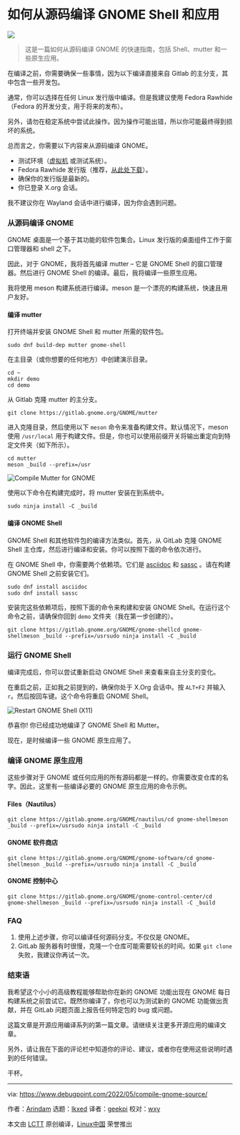 [#]: subject: "Compile GNOME Shell and Apps From Source [Beginner’s Guide]"
[#]: via: "https://www.debugpoint.com/2022/05/compile-gnome-source/"
[#]: author: "Arindam https://www.debugpoint.com/author/admin1/"
[#]: collector: "lkxed"
[#]: translator: "geekpi"
[#]: reviewer: "wxy"
[#]: publisher: "wxy"
[#]: url: "https://linux.cn/article-14662-1.html"

如何从源码编译 GNOME Shell 和应用
======

![](https://img.linux.net.cn/data/attachment/album/202206/01/180518p98dt89wz7779tyb.jpg)

> 这是一篇如何从源码编译 GNOME 的快速指南，包括 Shell、mutter 和一些原生应用。

在编译之前，你需要确保一些事情，因为以下编译直接来自 Gitlab 的主分支，其中包含一些开发包。

通常，你可以选择在任何 Linux 发行版中编译。但是我建议使用 Fedora Rawhide（Fedora 的开发分支，用于将来的发布）。

另外，请勿在稳定系统中尝试此操作。因为操作可能出错，所以你可能最终得到损坏的系统。

总而言之，你需要以下内容来从源码编译 GNOME。

* 测试环境（[虚拟机][1] 或测试系统）。
* Fedora Rawhide 发行版（推荐，[从此处下载][2]）。
* 确保你的发行版是最新的。
* 你已登录 X.org 会话。

我不建议你在 Wayland 会话中进行编译，因为你会遇到问题。

### 从源码编译 GNOME

GNOME 桌面是一个基于其功能的软件包集合。Linux 发行版的桌面组件工作于窗口管理器和 shell 之下。

因此，对于 GNOME，我将首先编译 mutter – 它是 GNOME Shell 的窗口管理器。然后进行 GNOME Shell 的编译。最后，我将编译一些原生应用。

我将使用 meson 构建系统进行编译。meson 是一个漂亮的构建系统，快速且用户友好。

#### 编译 mutter

打开终端并安装 GNOME Shell 和 mutter 所需的软件包。

```
sudo dnf build-dep mutter gnome-shell
```

在主目录（或你想要的任何地方）中创建演示目录。

```
cd ~
mkdir demo
cd demo
```

从 Gitlab 克隆 mutter 的主分支。

```
git clone https://gitlab.gnome.org/GNOME/mutter
```

进入克隆目录，然后使用以下 `meson` 命令来准备构建文件。默认情况下，meson 使用 `/usr/local` 用于构建文件。但是，你也可以使用前缀开关将输出重定向到特定文件夹（如下所示）。

```
cd mutter
meson _build --prefix=/usr
```

![Compile Mutter for GNOME][3]

使用以下命令在构建完成时，将 mutter 安装在到系统中。

```
sudo ninja install -C _build
```

#### 编译 GNOME Shell

GNOME Shell 和其他软件包的编译方法类似。首先，从 GitLab 克隆 GNOME Shell 主仓库，然后进行编译和安装。你可以按照下面的命令依次进行。

在 GNOME Shell 中，你需要两个依赖项。它们是 [asciidoc][4] 和 [sassc][5] 。请在构建 GNOME Shell 之前安装它们。

```
sudo dnf install asciidoc
sudo dnf install sassc
```

安装完这些依赖项后，按照下面的命令来构建和安装 GNOME Shell。在运行这个命令之前，请确保你回到 `demo` 文件夹（我在第一步创建的）。

```
git clone https://gitlab.gnome.org/GNOME/gnome-shellcd gnome-shellmeson _build --prefix=/usrsudo ninja install -C _build
```

### 运行 GNOME Shell

编译完成后，你可以尝试重新启动 GNOME Shell 来查看来自主分支的变化。

在重启之前，正如我之前提到的，确保你处于 X.Org 会话中。按 `ALT+F2` 并输入 `r`。然后按回车键。这个命令将重启 GNOME Shell。

![Restart GNOME Shell (X11)][6]

恭喜你! 你已经成功地编译了 GNOME Shell 和 Mutter。

现在，是时候编译一些 GNOME 原生应用了。

### 编译 GNOME 原生应用

这些步骤对于 GNOME 或任何应用的所有源码都是一样的。你需要改变仓库的名字。因此，这里有一些编译必要的 GNOME 原生应用的命令示例。

#### Files（Nautilus）

```
git clone https://gitlab.gnome.org/GNOME/nautilus/cd gnome-shellmeson _build --prefix=/usrsudo ninja install -C _build
```

#### GNOME 软件商店

```
git clone https://gitlab.gnome.org/GNOME/gnome-software/cd gnome-shellmeson _build --prefix=/usrsudo ninja install -C _build
```

#### GNOME 控制中心

```
git clone https://gitlab.gnome.org/GNOME/gnome-control-center/cd gnome-shellmeson _build --prefix=/usrsudo ninja install -C _build
```

### FAQ

1. 使用上述步骤，你可以编译任何源码分支。不仅仅是 GNOME。
2. GitLab 服务器有时很慢，克隆一个仓库可能需要较长的时间。如果 `git clone` 失败，我建议你再试一次。

### 结束语

我希望这个小小的高级教程能够帮助你在新的 GNOME 功能出现在 GNOME 每日构建系统之前尝试它。既然你编译了，你也可以为测试新的 GNOME 功能做出贡献，并在 GitLab 问题页面上报告任何特定包的 bug 或问题。

这篇文章是开源应用编译系列的第一篇文章。请继续关注更多开源应用的编译文章。

另外，请让我在下面的评论栏中知道你的评论、建议，或者你在使用这些说明时遇到的任何错误。

干杯。

--------------------------------------------------------------------------------

via: https://www.debugpoint.com/2022/05/compile-gnome-source/

作者：[Arindam][a]
选题：[lkxed][b]
译者：[geekpi](https://github.com/geekpi)
校对：[wxy](https://github.com/wxy)

本文由 [LCTT](https://github.com/LCTT/TranslateProject) 原创编译，[Linux中国](https://linux.cn/) 荣誉推出

[a]: https://www.debugpoint.com/author/admin1/
[b]: https://github.com/lkxed
[1]: https://www.debugpoint.com/tag/virtual-machine
[2]: https://dl.fedoraproject.org/pub/fedora/linux/development/rawhide/Workstation/x86_64/iso/
[3]: https://www.debugpoint.com/wp-content/uploads/2022/05/Compile-Mutter-for-GNOME.jpg
[4]: https://asciidoc.org/
[5]: https://github.com/sass/sassc
[6]: https://www.debugpoint.com/wp-content/uploads/2022/05/Restart-GNOME-Shell-X11.jpg
